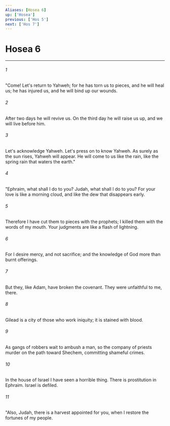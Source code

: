 ```yaml
---
Aliases: [Hosea 6]
up: ['Hosea']
previous: ['Hos 5']
next: ['Hos 7']
---
```

# Hosea 6
***





###### 1 

"Come! Let's return to Yahweh; for he has torn us to pieces, and he will heal us; he has injured us, and he will bind up our wounds. 



###### 2 

After two days he will revive us. On the third day he will raise us up, and we will live before him. 



###### 3 

Let's acknowledge Yahweh. Let's press on to know Yahweh. As surely as the sun rises, Yahweh will appear. He will come to us like the rain, like the spring rain that waters the earth." 



###### 4 

"Ephraim, what shall I do to you? Judah, what shall I do to you? For your love is like a morning cloud, and like the dew that disappears early. 



###### 5 

Therefore I have cut them to pieces with the prophets; I killed them with the words of my mouth. Your judgments are like a flash of lightning. 



###### 6 

For I desire mercy, and not sacrifice; and the knowledge of God more than burnt offerings. 



###### 7 

But they, like Adam, have broken the covenant. They were unfaithful to me, there. 



###### 8 

Gilead is a city of those who work iniquity; it is stained with blood. 



###### 9 

As gangs of robbers wait to ambush a man, so the company of priests murder on the path toward Shechem, committing shameful crimes. 



###### 10 

In the house of Israel I have seen a horrible thing. There is prostitution in Ephraim. Israel is defiled. 



###### 11 

"Also, Judah, there is a harvest appointed for you, when I restore the fortunes of my people.
